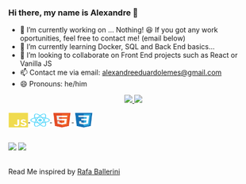 ### Hi there, my name is Alexandre 👋

- 🔭 I’m currently working on ... Nothing! 😆 If you got any work oportunities, feel free to contact me! (email below)
- 🌱 I’m currently learning Docker, SQL and Back End basics...
- 👯 I’m looking to collaborate on Front End projects such as React or Vanilla JS
- 📫 Contact me via email: alexandreeduardolemes@gmail.com
- 😄 Pronouns: he/him

<div align="center">
  <a href="https://github.com/alexandrel3mes">
  <img height="180em" src="https://github-readme-stats.vercel.app/api?username=alexandrel3mes&show_icons=true&theme=dark&include_all_commits=true&count_private=true"/>
  <img height="180em" src="https://github-readme-stats.vercel.app/api/top-langs/?username=alexandrel3mes&layout=compact&langs_count=7&theme=dark"/>
</div>
  
  <div style="display: inline_block"><br>
  <img align="center" alt="Alexandre-Js" height="30" width="40" src="https://raw.githubusercontent.com/devicons/devicon/master/icons/javascript/javascript-plain.svg">
  <img align="center" alt="Alexandre-React" height="30" width="40" src="https://raw.githubusercontent.com/devicons/devicon/master/icons/react/react-original.svg">
  <img align="center" alt="Alexandre-HTML" height="30" width="40" src="https://raw.githubusercontent.com/devicons/devicon/master/icons/html5/html5-original.svg">
  <img align="center" alt="Alexandre-CSS" height="30" width="40" src="https://raw.githubusercontent.com/devicons/devicon/master/icons/css3/css3-original.svg">
  </div>

   ##
 
<div> 
  <a href = "mailto:alexandreeduardolemes@gmail.com"><img src="https://img.shields.io/badge/-Gmail-%23333?style=for-the-badge&logo=gmail&logoColor=white" target="_blank"></a>
  <a href="https://www.linkedin.com/in/alexandrelemes/" target="_blank"><img src="https://img.shields.io/badge/-LinkedIn-%230077B5?style=for-the-badge&logo=linkedin&logoColor=white" target="_blank"></a> 
</div>
  
  <br>
  
  <p>Read Me inspired by <a href="https://github.com/rafaballerini">Rafa Ballerini</a></p>
